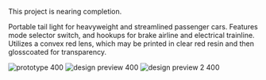 This project is nearing completion.

Portable tail light for heavyweight and streamlined passenger cars.  Features mode selector switch, and hookups for brake airline and electrical trainline.  Utilizes a convex red lens, which may be printed in clear red resin and then glosscoated for transparency.

![prototype 400](https://github.com/user-attachments/assets/72c70077-5e85-41b7-9466-03f6b83e6418)
![design preview 400](https://github.com/user-attachments/assets/c3aa2954-6d1a-4246-bb23-80c00034ba25)
![design preview 2 400](https://github.com/user-attachments/assets/ec9659cf-25fd-4442-b17f-31415f516be0)
